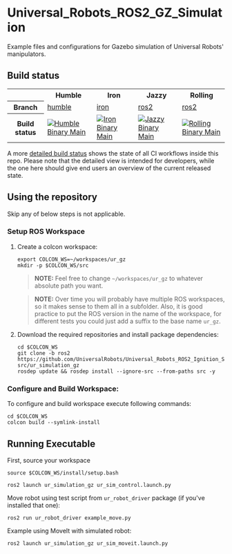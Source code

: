 Universal_Robots_ROS2_GZ_Simulation
==========================================

Example files and configurations for Gazebo simulation of Universal Robots' manipulators.

## Build status
<table width="100%">
  <tr>
    <th></th>
    <th>Humble</th>
    <th>Iron</th>
    <th>Jazzy</th>
    <th>Rolling</th>
  </tr>
  <tr>
    <th>Branch</th>
    <td><a href="https://github.com/UniversalRobots/Universal_Robots_ROS2_GZ_Simulation/tree/humble">humble</a></td>
    <td><a href="https://github.com/UniversalRobots/Universal_Robots_ROS2_GZ_Simulation/tree/iron">iron</a></td>
    <td><a href="https://github.com/UniversalRobots/Universal_Robots_ROS2_GZ_Simulation/tree/ros2">ros2</a></td>
    <td><a href="https://github.com/UniversalRobots/Universal_Robots_ROS2_GZ_Simulation/tree/ros2">ros2</a></td>
  </tr>
  <tr>
    <th>Build status</th>
    <td>
      <a href="https://github.com/UniversalRobots/Universal_Robots_ROS2_GZ_Simulation/actions/workflows/humble-binary-main.yml?query=event%3Aschedule++">
         <img src="https://github.com/UniversalRobots/Universal_Robots_ROS2_GZ_Simulation/actions/workflows/humble-binary-main.yml/badge.svg?event=schedule"
              alt="Humble Binary Main"/>
      </a> <br />
    </td>
    <td>
      <a href="https://github.com/UniversalRobots/Universal_Robots_ROS2_GZ_Simulation/actions/workflows/iron-binary-main.yml?query=event%3Aschedule++">
         <img src="https://github.com/UniversalRobots/Universal_Robots_ROS2_GZ_Simulation/actions/workflows/iron-binary-main.yml/badge.svg?event=schedule"
              alt="Iron Binary Main"/>
      </a> <br />
    </td>
    <td>
      <a href="https://github.com/UniversalRobots/Universal_Robots_ROS2_GZ_Simulation/actions/workflows/jazzy-binary-main.yml?query=event%3Aschedule++">
         <img src="https://github.com/UniversalRobots/Universal_Robots_ROS2_GZ_Simulation/actions/workflows/jazzy-binary-main.yml/badge.svg?event=schedule"
              alt="Jazzy Binary Main"/>
      </a> <br />
    </td>
    <td>
      <a href="https://github.com/UniversalRobots/Universal_Robots_ROS2_GZ_Simulation/actions/workflows/rolling-binary-main.yml?query=event%3Aschedule++">
         <img src="https://github.com/UniversalRobots/Universal_Robots_ROS2_GZ_Simulation/actions/workflows/rolling-binary-main.yml/badge.svg?event=schedule"
              alt="Rolling Binary Main"/>
      </a> <br />
    </td>
  </tr>
</table>

A more [detailed build status](ci_status.md) shows the state of all CI workflows inside this repo.
Please note that the detailed view is intended for developers, while the one here should give end
users an overview of the current released state.


## Using the repository
Skip any of below steps is not applicable.

### Setup ROS Workspace

1. Create a colcon workspace:
   ```
   export COLCON_WS=~/workspaces/ur_gz
   mkdir -p $COLCON_WS/src
   ```

   > **NOTE:** Feel free to change `~/workspaces/ur_gz` to whatever absolute path you want.

   > **NOTE:** Over time you will probably have multiple ROS workspaces, so it makes sense to them all in a subfolder.
     Also, it is good practice to put the ROS version in the name of the workspace, for different tests you could just add a suffix to the base name `ur_gz`.

1. Download the required repositories and install package dependencies:
   ```
   cd $COLCON_WS
   git clone -b ros2 https://github.com/UniversalRobots/Universal_Robots_ROS2_Ignition_Simulation.git src/ur_simulation_gz
   rosdep update && rosdep install --ignore-src --from-paths src -y
   ```



### Configure and Build Workspace:
To configure and build workspace execute following commands:
  ```
  cd $COLCON_WS
  colcon build --symlink-install
  ```

## Running Executable
First, source your workspace

```
source $COLCON_WS/install/setup.bash
```

```
ros2 launch ur_simulation_gz ur_sim_control.launch.py
```

Move robot using test script from  `ur_robot_driver` package (if you've installed that one):
```
ros2 run ur_robot_driver example_move.py
```

Example using MoveIt with simulated robot:
```
ros2 launch ur_simulation_gz ur_sim_moveit.launch.py
```

